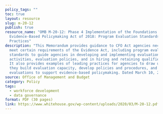 ```yaml
---
policy_tags: ""
toc: true
layout: resource
slug: m-20-12
publish: true
resource_name: "OMB M-20-12: Phase 4 Implementation of the Foundations for
  Evidence-Based Policymaking Act of 2018: Program Evaluation Standards and
  Practices"
description: "This Memorandum provides guidance to CFO Act agencies necessary to
  meet certain requirements of the Evidence Act, including program evaluation
  standards to guide agencies in developing and implementing evaluation
  activities, evaluation policies, and in hiring and retaining qualified staff.
  It also provides examples of leading practices for agencies to draw upon as
  they build evaluation capacity, develop policies and procedures, and carry out
  evaluations to support evidence-based policymaking. Dated March 10, 2020. "
source: Office of Management and Budget
category: Policy
tags:
  - workforce development
  - data governance
format: PDF (30 pages)
link: https://www.whitehouse.gov/wp-content/uploads/2020/03/M-20-12.pdf
---
```

